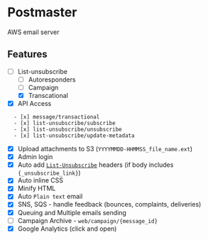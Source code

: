 # Postmaster

AWS email server

## Features

- [ ] List-unsubscribe
  - [ ] Autoresponders
  - [ ] Campaign
  - [x] Transcational

- [x] API Access  
 
```
  - [x] message/transactional
  - [x] list-unsubscribe/subscribe
  - [x] list-unsubscribe/unsubscribe
  - [x] list-unsubscribe/update-metadata
```

- [x] Upload attachments to S3 (`YYYYMMDD-HHMMSS_file_name.ext`)
- [x] Admin login
- [x] Auto add [`List-Unsubscribe`](http://www.list-unsubscribe.com/) headers (if body includes `{_unsubscribe_link}`)
- [x] Auto inline CSS
- [x] Minify HTML
- [x] Auto `Plain text` email
- [x] SNS, SQS - handle feedback (bounces, complaints, deliveries)
- [x] Queuing and Multiple emails sending
- [ ] Campaign Archive - `web/campaign/{message_id}`
- [x] Google Analytics (click and open)
